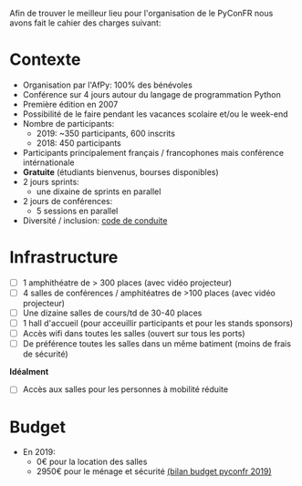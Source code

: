 Afin de trouver le meilleur lieu pour l'organisation de le PyConFR nous avons fait le cahier des charges suivant:

# Contexte

- Organisation par l'AfPy: 100% des bénévoles
- Conférence sur 4 jours autour du langage de programmation Python
- Première édition en 2007
- Possibilité de le faire pendant les vacances scolaire et/ou le week-end
- Nombre de participants:
  - 2019: ~350 participants, 600 inscrits
  - 2018:  450 participants
- Participants principalement français / francophones mais conférence intérnationale
- **Gratuite** (étudiants bienvenus, bourses disponibles)
- 2 jours sprints: 
  - une dixaine de sprints en parallel
- 2 jours de conférences:
  - 5 sessions en parallel
- Diversité / inclusion: [code de conduite](https://www.pycon.fr/2019/fr/conduct.html)


# Infrastructure

- [ ] 1 amphithéatre de > 300 places (avec vidéo projecteur)
- [ ] 4 salles de conférences / amphitéatres de >100 places (avec vidéo projecteur)
- [ ] Une dizaine salles de cours/td de 30-40 places
- [ ] 1 hall d'accueil (pour acceuillir participants et pour les stands sponsors)
- [ ] Accès wifi dans toutes les salles (ouvert sur tous les ports)
- [ ] De préférence toutes les salles dans un même batiment (moins de frais de sécurité)

**Idéalment**

- [ ] Accès aux salles pour les personnes à mobilité réduite



# Budget

- En 2019:
  - 0€ pour la location des salles
  - 2950€ pour le ménage et sécurité [(bilan budget pyconfr 2019)](https://github.com/AFPy/afpy_gestion/blob/master/factures/2019/bilan_pyconfr_2019)
